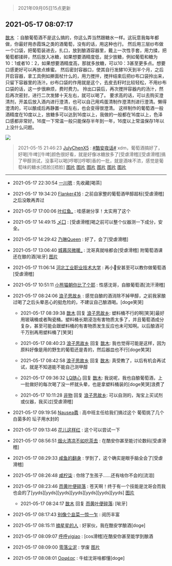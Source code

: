 > 2021年09月05日15点更新
<link rel="stylesheet" href="https://cdn.jsdelivr.net/gh/taotie6/sampleJSON@main/css/photo_show.css">


 ## 2021-05-17 08:07:17 

 [㪚木](https://www.coolapk.com/feed/27028563?shareKey=YTQyODQ0OTNlMzU4NjEzMTc3ZmU~) ：自酿葡萄酒不是这么搞的，你这么弄当然跟糖水一样。这玩意我每年都做，你最好用赤霞珠之类的酒葡萄，没有的话，用这种也行。
然后用三层纱布做一个口袋，把葡萄装进去，扎口，放到酿酒容器里，戴上一次性手套，用力揉，把葡萄都揉碎，然后放入冰糖，如果想要酒精度低，就少放糖，例如葡萄和糖为10<!--break-->：1或者10：2，如果想要酒精度高，那就多放糖，可以10：3甚至更多点。想要口感更好可以再放点蜂蜜。
然后密封容器口，使其自行发酵10天到半个月，之后开启容器，拿工具例如擀面杖什么的，用力搅拌，搅拌结束后把纱布口袋拎出来，只留下容器里的汤汁。纱布口袋的作用就是这个，去皮去籽时比较轻松，不用纱布口袋的话，这一步很麻烦，费时费力。
拎出口袋后，再次搅拌容器内的汤汁，然后再次密封，进行二次发酵十天左右，就可以喝了。
要求高的话，可以去购买澄清剂，开盖后放入酒内进行澄清，也可以自己用鸡蛋清制作澄清剂进行澄清。懒得澄清的，可以酿成后再静置一周左右，也会变得很澄清。
这样制作的葡萄酒一般酒精度在10度以上，放糖多可以达到16度以上，我做的一般都在16度以上，色泽口感都非常好。16度一下常温一般只能保存半年到一年，16度以上常温保存1年以上没什么问题。 

<div class="album">
<img class="img-item" src="http://image.coolapk.com/feed/2018/1201/17/1081091_1543657546_6904@353x200.gif" />
</div>

> 2021-05-15 21:46:23 
> [JulyChenX5](https://www.coolapk.com/feed/27001616?shareKey=NWM0NGE2NjcyYTIxNjEzMTc3ZmU~) : <a class="feed-link-tag" href="/t/酷安夜话?type=0">#酷安夜话#</a> xdm，葡萄酒搞好了，好喝[牛啤][牛啤]颜色很好看，就是好像冰糖放多了[受虐滑稽][受虐滑稽]搞了甲醇测试，没事可以喝[哼唧][哼唧]香的一批，就是酒味不浓，感觉是葡萄味的糖水[捂脸][捂脸] 
[图片](http://image.coolapk.com/feed/2021/0515/21/3422374_7c1317b3_6378_4546@1080x2340.jpeg)
[图片](http://image.coolapk.com/feed/2021/0515/21/3422374_03c07778_6378_4548@3325x2494.jpeg)
[图片](http://image.coolapk.com/feed/2021/0515/21/3422374_13fe6d4a_6378_455@3325x2494.jpeg)
[图片](http://image.coolapk.com/feed/2021/0515/21/3422374_0b97b5dd_6378_4552@3325x2494.jpeg)
[图片](http://image.coolapk.com/feed/2021/0515/21/3422374_d0f49d67_6378_4554@3325x2494.jpeg)
[图片](http://image.coolapk.com/feed/2021/0515/21/3422374_3cca34fc_6378_4555@2494x3325.jpeg)

 ------- 

- 2021-05-17 22:30:54 [一川嗯](uid=1255162) : 先收藏[喝茶] 

- 2021-05-17 19:34:20 [Flanker416](uid=447843) : 之前自家整的葡萄酒甲醇超标[受虐滑稽]之后没敢再弄过 

- 2021-05-17 17:00:06 [叶红鱼_](uid=728808) : 哇感谢分享！太实用了这个 

- 2021-05-17 14:49:15 [乄囗](uid=759206) : [受虐滑稽]喝之前可以整个仪器测一下成分，安全。 

- 2021-05-17 14:29:42 [乃琳Queen](uid=2370903) : 好了，会了[受虐滑稽] 

- 2021-05-17 13:06:40 [城暮风微暖_](uid=4146611) : 沈哥真就啥都会[受虐滑稽]
附葡萄酒课还在酿的酒[呲牙] [图片](http://image.coolapk.com/feed/2021/0517/13/4146611_880ed702_7998_704@2494x3325.jpeg)

- 2021-05-17 11:06:14 [河北工业职业技术大学](uid=3415552) : 再小🐔安甚至可以教你做葡萄酒[受虐滑稽] 

- 2021-05-17 10:51:11 [小熊猫朝你比了个耶](uid=4352062) : 性感沈哥，自酿葡萄酒[流汗滑稽] 

- 2021-05-17 08:24:06 [浪子思故乡](uid=941705) : 感觉自酿的酒消除不掉甲醇，之前我家酿过喝了之后头晕恶心的挺危险的，不建议自己酿酒喝。[doge笑哭] 

    - 2021-05-17 08:39:38 [㪚木](uid=1081091) 回复 [浪子思故乡](uid=941705): 塑料桶不行的啊[笑哭]最好用玻璃桶或者陶瓷桶。塑料桶长期浸泡有害物质太多了，并且葡萄酒成分复杂，甚至可能会跟塑料桶的有害物质发生反应也未可知啊。以后酿酒可千万别再用塑料桶了[笑哭] 

    - 2021-05-17 08:40:23 [浪子思故乡](uid=941705) 回复 [㪚木](uid=1081091): 我也觉得可能是这样，因为原料好像是用的野生的葡萄还是青的，然后器皿也不行[doge笑哭] 

    - 2021-05-17 08:42:58 [浪子思故乡](uid=941705) 回复 [㪚木](uid=1081091): 真受教了，以后有机会再试试，就是不知道能不能自己测甲醇 

    - 2021-05-17 09:36:32 [LQ随心](uid=1002360) 回复 [㪚木](uid=1081091): 我说呢，我也自酿葡萄酒，上一批做好的每次喝了没一杯就头晕，也是拿塑料桶装的[doge笑哭]浪费了 

    - 2021-05-17 10:11:28 [非物](uid=2190248) 回复 [浪子思故乡](uid=941705): 可以自测的，淘宝上买试剂或仪器，我买过[受虐滑稽] 

- 2021-05-17 09:19:56 [Nausea蠹](uid=669027) : 高中班主任给我们搞过这个 葡萄挑了几个白菌多的 坛子用水封的 

- 2021-05-17 09:13:46 [花儿这样红](uid=3618501) : 这个可以尝试一下 

- 2021-05-17 08:56:51 [烟火清凉不如吃茶去](uid=4279524) : 在酷安你甚至能讨论数码[受虐滑稽] 

- 2021-05-17 08:29:33 [咸鱼的翻身](uid=3945270) : 学到了，这个确实是眼手脑全会了[受虐滑稽] 

- 2021-05-17 08:26:48 [咸柠柒](uid=1210315) : 你除了生孩子……还有啥你不会的[流泪] 

- 2021-05-17 08:23:46 [而黄叶便碎落](uid=2845514) : 苍天啊！终于有一个技能是沈哥会而我也会的了[yyds][yyds][yyds][yyds][yyds][yyds][yyds] [图片](http://image.coolapk.com/feed/2021/0517/08/2845514_d6bfd833_1018_4807@321x170.gif)

    - 2021-05-17 08:24:17 [㪚木](uid=1081091) 回复 [而黄叶便碎落](uid=2845514): [呲牙] 

- 2021-05-17 08:17:43 [别像个韭菜一惊一乍](uid=824256) : 阅历丰富 

- 2021-05-17 08:15:11 [摘星星的人](uid=1001794) : 好家伙，我在酷安学酿酒[doge] 

- 2021-05-17 08:09:07 [呼呼yigiao](uid=3884903) : [cos滑稽]在酷安你甚至能学到酿酒 

- 2021-05-17 08:09:00 [零落尘泥](uid=3648294) : 学废 [图片](http://image.coolapk.com/feed/2021/0517/08/3648294_91db77e2_0139_8391@508x562.jpeg)

- 2021-05-17 08:08:01 [Ορφέας](uid=681391) : 牛蛙沈哥啥都懂[doge] 

